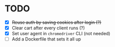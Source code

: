 # TODO

- [x] ~~Reuse auth by saving cookies after login (?)~~
- [x] Clear cart after every client runs (?)
- [x] Set user agent in `chromedriver` CLI (not needed)
- [ ] Add a Dockerfile that sets it all up
